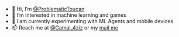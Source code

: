 - 👋 Hi, I’m [@ProblematicToucan](https://github.com/ProblematicToucan/)
- 👀 I’m interested in machine learning and games
- 🌱 I am currently experimenting with ML Agents and mobile devices
- 📫 Reach me at [@Gamal_4ziz](https://twitter.com/Gamal_4ziz) or my [mail me](mailto:gamal.aziz1000@gmail.com)
<!--- - 💞️ I’m looking to collaborate on ... --->
<!---
ProblematicToucan/ProblematicToucan is a ✨ special ✨ repository because its `README.md` (this file) appears on your GitHub profile.
You can click the Preview link to take a look at your changes.

example md : https://github.com/othneildrew/Best-README-Template/blob/master/BLANK_README.md
--->
